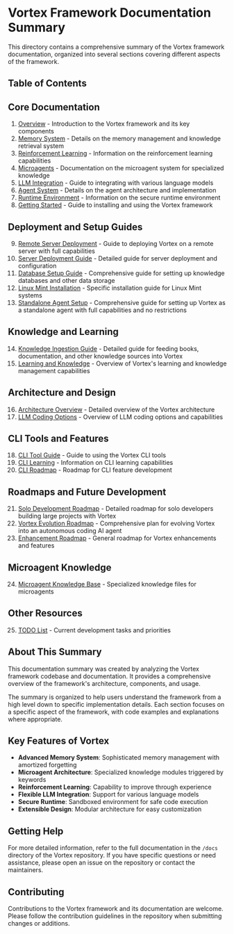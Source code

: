 # Vortex Framework Documentation Summary

This directory contains a comprehensive summary of the Vortex framework documentation, organized into several sections covering different aspects of the framework.

## Table of Contents

## Core Documentation

1. [Overview](01_overview.md) - Introduction to the Vortex framework and its key components
2. [Memory System](02_memory_system.md) - Details on the memory management and knowledge retrieval system
3. [Reinforcement Learning](03_reinforcement_learning.md) - Information on the reinforcement learning capabilities
4. [Microagents](04_microagents.md) - Documentation on the microagent system for specialized knowledge
5. [LLM Integration](05_llm_integration.md) - Guide to integrating with various language models
6. [Agent System](06_agent_system.md) - Details on the agent architecture and implementation
7. [Runtime Environment](07_runtime_environment.md) - Information on the secure runtime environment
8. [Getting Started](08_getting_started.md) - Guide to installing and using the Vortex framework

## Deployment and Setup Guides

9. [Remote Server Deployment](remote_server_deployment.md) - Guide to deploying Vortex on a remote server with full capabilities
10. [Server Deployment Guide](server_deployment_guide.md) - Detailed guide for server deployment and configuration
11. [Database Setup Guide](database_setup_guide.md) - Comprehensive guide for setting up knowledge databases and other data storage
12. [Linux Mint Installation](linux_mint_installation.md) - Specific installation guide for Linux Mint systems
13. [Standalone Agent Setup](standalone_agent_setup.md) - Comprehensive guide for setting up Vortex as a standalone agent with full capabilities and no restrictions

## Knowledge and Learning

14. [Knowledge Ingestion Guide](knowledge_ingestion_guide.md) - Detailed guide for feeding books, documentation, and other knowledge sources into Vortex
15. [Learning and Knowledge](learning_and_knowledge.md) - Overview of Vortex's learning and knowledge management capabilities

## Architecture and Design

16. [Architecture Overview](architecture_overview.md) - Detailed overview of the Vortex architecture
17. [LLM Coding Options](llm_coding_options.md) - Overview of LLM coding options and capabilities

## CLI Tools and Features

18. [CLI Tool Guide](cli_tool_guide.md) - Guide to using the Vortex CLI tools
19. [CLI Learning](cli_learning.md) - Information on CLI learning capabilities
20. [CLI Roadmap](cli_roadmap.md) - Roadmap for CLI feature development

## Roadmaps and Future Development

21. [Solo Development Roadmap](solo_development_roadmap.md) - Detailed roadmap for solo developers building large projects with Vortex
22. [Vortex Evolution Roadmap](vortex_evolution_roadmap.md) - Comprehensive plan for evolving Vortex into an autonomous coding AI agent
23. [Enhancement Roadmap](enhancement_roadmap.md) - General roadmap for Vortex enhancements and features

## Microagent Knowledge

24. [Microagent Knowledge Base](microagent_knowledge/README.md) - Specialized knowledge files for microagents

## Other Resources

25. [TODO List](todo.md) - Current development tasks and priorities

## About This Summary

This documentation summary was created by analyzing the Vortex framework codebase and documentation. It provides a comprehensive overview of the framework's architecture, components, and usage.

The summary is organized to help users understand the framework from a high level down to specific implementation details. Each section focuses on a specific aspect of the framework, with code examples and explanations where appropriate.

## Key Features of Vortex

- **Advanced Memory System**: Sophisticated memory management with amortized forgetting
- **Microagent Architecture**: Specialized knowledge modules triggered by keywords
- **Reinforcement Learning**: Capability to improve through experience
- **Flexible LLM Integration**: Support for various language models
- **Secure Runtime**: Sandboxed environment for safe code execution
- **Extensible Design**: Modular architecture for easy customization

## Getting Help

For more detailed information, refer to the full documentation in the `/docs` directory of the Vortex repository. If you have specific questions or need assistance, please open an issue on the repository or contact the maintainers.

## Contributing

Contributions to the Vortex framework and its documentation are welcome. Please follow the contribution guidelines in the repository when submitting changes or additions.